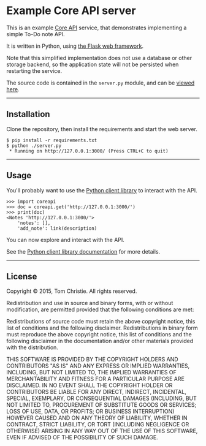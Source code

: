 # Example Core API  server

This is an example [Core API][core-api] service, that demonstrates implementing a simple To-Do note API.

It is written in Python, using [the Flask web framework][flask].

Note that this simplified implementation does not use a database or other storage backend, so the application state will not be persisted when restarting the service.

The source code is contained in the `server.py` module, and can be [viewed here][server-source-code].

---

## Installation

Clone the repository, then install the requirements and start the web server.

    $ pip install -r requirements.txt
    $ python ./server.py
     * Running on http://127.0.0.1:3000/ (Press CTRL+C to quit)

---

## Usage

You'll probably want to use the [Python client library][python-client] to interact with the API.

    >>> import coreapi
    >>> doc = coreapi.get('http://127.0.0.1:3000/')
    >>> print(doc)
    <Notes 'http://127.0.0.1:3000/'>
        'notes': [],
        'add_note': link(description)

You can now explore and interact with the API.

See the [Python client library documentation][python-client] for more details.

---

## License

Copyright © 2015, Tom Christie.
All rights reserved.

Redistribution and use in source and binary forms, with or without
modification, are permitted provided that the following conditions are met:

Redistributions of source code must retain the above copyright notice, this
list of conditions and the following disclaimer.
Redistributions in binary form must reproduce the above copyright notice, this
list of conditions and the following disclaimer in the documentation and/or
other materials provided with the distribution.

THIS SOFTWARE IS PROVIDED BY THE COPYRIGHT HOLDERS AND CONTRIBUTORS "AS IS" AND
ANY EXPRESS OR IMPLIED WARRANTIES, INCLUDING, BUT NOT LIMITED TO, THE IMPLIED
WARRANTIES OF MERCHANTABILITY AND FITNESS FOR A PARTICULAR PURPOSE ARE
DISCLAIMED. IN NO EVENT SHALL THE COPYRIGHT HOLDER OR CONTRIBUTORS BE LIABLE
FOR ANY DIRECT, INDIRECT, INCIDENTAL, SPECIAL, EXEMPLARY, OR CONSEQUENTIAL DAMAGES
(INCLUDING, BUT NOT LIMITED TO, PROCUREMENT OF SUBSTITUTE GOODS OR
SERVICES; LOSS OF USE, DATA, OR PROFITS; OR BUSINESS INTERRUPTION) HOWEVER
CAUSED AND ON ANY THEORY OF LIABILITY, WHETHER IN CONTRACT, STRICT LIABILITY,
OR TORT (INCLUDING NEGLIGENCE OR OTHERWISE) ARISING IN ANY WAY OUT OF THE USE
OF THIS SOFTWARE, EVEN IF ADVISED OF THE POSSIBILITY OF SUCH DAMAGE.

[core-api]: https://github.com/core-api/core-api
[flask]: http://flask.pocoo.org/
[server-source-code]: https://github.com/core-api/example-server/blob/master/server.py
[python-client]: https://github.com/core-api/python-client